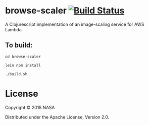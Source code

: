 # browse-scaler [![Build Status](https://travis-ci.org/cmr-exchange/browse-scaler.svg?branch=master)](https://travis-ci.org/cmr-exchange/browse-scaler)
A Clojurescript implementation of an image-scaling service for AWS Lambda

## To build:

```
cd browse-scaler

lein npm install

./build.sh
```

# License
Copyright © 2018 NASA

Distributed under the Apache License, Version 2.0.
